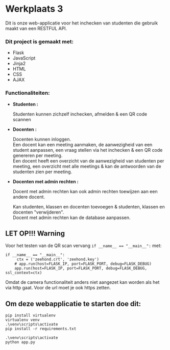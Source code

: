 # Werkplaats 3 
Dit is onze web-applicatie voor het inchecken van studenten die gebruik maakt van een RESTFUL API.

### Dit project is gemaakt met:
- Flask
- JavaScript
- Jinja2
- HTML
- CSS
- AJAX

### Functionaliteiten:

- **Studenten :**

   Studenten kunnen zichzelf inchecken, afmelden & een QR code scannen

- **Docenten :**

   Docenten kunnen inloggen.  
   Een docent kan een meeting aanmaken, de aanwezigheid van een student aanpassen, een vraag stellen via het inchecken & een QR code genereren per meeting.    
   Een docent heeft een overzicht van de aanwezigheid van studenten per meeting, een overzicht met alle meetings & kan de antwoorden van de studenten zien per meeting.

- **Docenten met admin rechten :**

    Docent met admin rechten kan ook admin rechten toewijzen aan een andere docent. 
    
    Kan studenten, klassen en docenten toevoegen & studenten, klassen en docenten "verwijderen".  
    Docent met admin rechten kan de database aanpassen.

## LET OP!!! **Warning**
Voor het testen van de QR scan vervang ```if __name__ == "__main__":``` met:
```
if __name__ == "__main__":
     ctx = ('zeehond.crt', 'zeehond.key')
    # app.run(host=FLASK_IP, port=FLASK_PORT, debug=FLASK_DEBUG)
    app.run(host=FLASK_IP, port=FLASK_PORT, debug=FLASK_DEBUG, ssl_context=ctx)
```
Omdat de camera functionaliteit anders niet aangezet kan worden als het via http gaat.
Voor de url moet je ook https zetten.


## Om deze webapplicatie te starten doe dit:
```
pip install virtualenv
virtualenv venv
.\venv\scripts\activate
pip install -r requirements.txt

.\venv\scripts\activate
python app.py
```